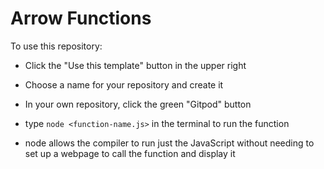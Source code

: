 # Arrow Functions

To use this repository:
- Click the "Use this template" button in the upper right
- Choose a name for your repository and create it
- In your own repository, click the green "Gitpod" button

- type `node <function-name.js>` in the terminal to run the function
- node allows the compiler to run just the JavaScript without needing to set up a webpage to call the function and display it



